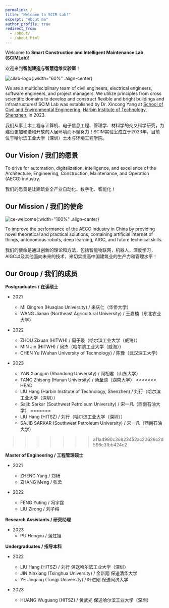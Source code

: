 ```yaml
---
permalink: /
title: "Welcome to SCIM Lab!"
excerpt: "About me"
author_profile: true
redirect_from: 
  - /about/
  - /about.html
---
```


Welcome to **Smart Construction and Intelligent Maintenance Lab (SCIMLab)**!

欢迎来到**智能建造与智慧运维实验室**！

![cilab-logo](/academicpages/images/pages/about/scim-full.png){:width="60%" .align-center}
<!-- ![cilab-logo](/images/pages/about/scim-full.png){:width="60%" .align-center} -->

We are a multidisciplinary team of civil engineers, electrical engineers, software engineers, and project managers. We utilize principles from cross scientific domains to develop and construct flexible and bright buildings and infrastructures! SCIM Lab was established by Dr. Xincong Yang at [School of Civil and Environmental Engineering](http://sce.hitsz.edu.cn/), [Harbin Institute of Technology, Shenzhen](https://www.hitsz.edu.cn/index.html), in 2023.

我们从事土木工程与计算机、电子信息工程、管理学、材料学的交叉科学研究，为建设更加和谐和开放的人居环境而不懈努力！SCIM实验室成立于2023年，目前位于哈尔滨工业大学（深圳）土木与环境工程学院。

Our Vision / 我们的愿景
-----
To drive for automation, digitalization, intelligence, and excellence of the Architecture, Engineering, Construction, Maintenance, and Operation (AECO) industry.

我们的愿景是让建筑业全产业自动化、数字化、智能化！

Our Mission / 我们的使命
-----

![ce-welcome](/academicpages/images/pages/about/ce-welcome.jpg){:width="100%" .align-center}
<!-- ![ce-welcome](/images/pages/about/ce-welcome.jpg){:width="100%" .align-center} -->

To improve the performance of the AECO industry in China by providing novel theoretical and practical solutions, containing artificial internet of things, antonomous robots, deep learning, AIGC, and future technical skills.

我们的使命是通过创新的理论和方法，包括智能物联网，机器人，深度学习，AIGC以及其他面向未来的技术，来切实提高中国建筑业的生产力和管理水平！

Our Group / 我们的成员
-----

**Postgraduates / 在读硕士**

- 2021
  - MI Qingren (Huaqiao University) / 米庆仁（华侨大学）
  - WANG Jianan (Northeast Agricultural University) / 王嘉楠（东北农业大学）

- 2022
  - ZHOU Zixuan (HITWH) / 周子璇（哈尔滨工业大学（威海））
  - MIN Jie (HITWH) / 闵杰（哈尔滨工业大学（威海））
  - CHEN Yu (Wuhan University of Technology) / 陈豫（武汉理工大学）

- 2023
  - YAN Xiangjun (Shandong University) / 阎相君（山东大学）
  - TANG Zhisong (Hunan University) / 汤至颂（湖南大学） 
<<<<<<< HEAD
  - LIU Hang (Harbin Institute of Technology, Shenzhen) / 刘行（哈尔滨工业大学（深圳））
  - Sajib Sarkar (Southwest Petroleum University) / 宋一凡（西南石油大学） 
=======
  - LIU Hang (HITSZ) / 刘行（哈尔滨工业大学（深圳））
  - SAJIB SARKAR (Southwest Petroleum University) / 宋一凡（西南石油大学）
>>>>>>> a11a4990c36823452ac20629c2d596c3fbb424e2


**Master of Engineering / 工程管理硕士**

- 2021
  - ZHENG Yang / 郑杨
  - ZHANG Meng / 张孟

- 2022
  - FENG Yuting / 冯宇霆
  - LIU Zirong / 刘子榕


**Research Assistants / 研究助理**

- 2023
  - PU Hongxu / 蒲虹旭


**Undergraduates / 指导本科**

- 2022
  - LIU Hang (HITSZ) / 刘行 保送哈尔滨工业大学（深圳）
  - JIN Xinxiang (Tsinghua University) / 金新翔 保送清华大学
  - YE Jingang (Tongji University) / 叶进刚 保送同济大学
  
- 2023
  - HUANG Wuguang (HITSZ) / 黄武光 保送哈尔滨工业大学（深圳）